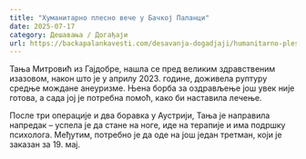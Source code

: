 ```yaml
---
title: "Хуманитарно плесно вече у Бачкој Паланци"
date: 2025-07-17
category: Дешавања / Догађаји
url: https://backapalankavesti.com/desavanja-dogadjaji/humanitarno-plesno-vece-u-backoj-palanci/
---
```


Тања Митровић из Гајдобре, нашла се пред великим здравственим изазовом, након што је у априлу 2023. године, доживела руптуру средње мождане анеуризме. Њена борба за оздрављење још увек није готова, а сада јој је потребна помоћ, како би наставила лечење.

После три операције и два боравка у Аустрији, Тања је направила напредак – успела је да стане на ноге, иде на терапије и има подршку психолога. Међутим, потребно је да оде на још један третман, који је заказан за 19. мај.
